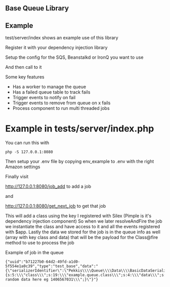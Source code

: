 ## Base Queue Library


## Example

test/server/index shows an example use of this library

Register it with your dependency injection library

Setup the config for the SQS, Beanstalkd or IronQ you want to use

And then call to it

Some key features
  * Has a worker to manage the queue
  * Has a failed queue table to track fails
  * Trigger events to notify on fail
  * Trigger events to remove from queue on x fails
  * Process component to run multi threaded jobs


# Example in tests/server/index.php

You can run this with

~~~
php -S 127.0.0.1:8080
~~~

Then setup your .env file by copying env_example to .env with the right Amazon settings

Finally visit

http://127.0.0.1:8080/job_add to add a job

and

http://127.0.0.1:8080/get_next_job to get that job

This will add a class using the key I registered with Silex (Pimple is it's dependency injection component)
So when we later resolveAndFire the job we instantiate the class and have access to it and all
the events registered with $app.
Lastly the data we stored for the job is in the queue info as well (array with key class and data) that will
be the payload for the Class@fire method to use to process the job

Example of job in the queue

~~~
{"uuid":"b71227b0-64d2-49fd-a1d0-5f554e1a0c39","type":"test_base","data":"{\"serializerIdentifier\":\"Pekkis\\\\Queue\\\\Data\\\\BasicDataSerializer\",\"data\":\"a:2:{s:5:\\\"class\\\";s:19:\\\"example.queue.class\\\";s:4:\\\"data\\\";s:35:\\\"some random data here eg 1406567031\\\";}\"}"}
~~~
